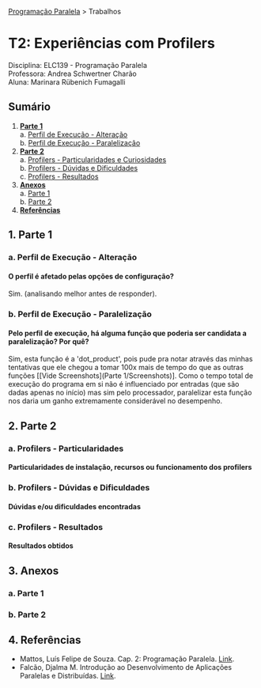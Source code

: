 [Programação Paralela](https://github.com/AndreaInfUFSM/elc139-2018a) > Trabalhos

# T2: Experiências com Profilers

Disciplina: ELC139 - Programação Paralela <br/>Professora: Andrea Schwertner Charão<br/> Aluna: Marinara Rübenich Fumagalli
## Sumário
1. [**Parte 1**](Entrega.md#1-parte-1)   
    a. [Perfil de Execução - Alteração](Entrega.md#a-perfil-de-execução---alteração)  
    b. [Perfil de Execução - Paralelização](Entrega.md#b-perfil-de-execução---paralelização)
2. [**Parte 2**](Entrega.md#1-parte-1)  
    a. [Profilers - Particularidades e Curiosidades](Entrega.md#a-profilers---particularidades)  
    b. [Profilers - Dúvidas e Dificuldades](Entrega.md#b-profilers---dúvidas-e-dificuldades)  
    c. [Profilers - Resultados](Entrega.md#c-profilers---resultados)  
3. [**Anexos**](Entrega.md#3-anexos)  
    a. [Parte 1](Entrega.md#a-parte-1)  
    b. [Parte 2](Entrega.md#b-parte-2)  
4. [**Referências**](Entrega.md#4-referências)  
## 1. Parte 1
### a. Perfil de Execução - Alteração
 #### O perfil é afetado pelas opções de configuração?
 Sim. (analisando melhor antes de responder).
### b. Perfil de Execução - Paralelização
#### Pelo perfil de execução, há alguma função que poderia ser candidata a paralelização? Por quê?
Sim, esta função é a 'dot_product', pois pude pra notar através das minhas tentativas que ele chegou a tomar 100x mais de tempo do que as outras funções [[Vide Screenshots](Parte 1/Screenshots)]. Como o tempo total de execução do programa em si não é influenciado por entradas (que são dadas apenas no início) mas sim pelo processador, paralelizar esta função nos daria um ganho extremamente considerável no desempenho.
## 2. Parte 2
### a. Profilers - Particularidades
#### Particularidades de instalação, recursos ou funcionamento dos profilers
### b. Profilers - Dúvidas e Dificuldades
#### Dúvidas e/ou dificuldades encontradas
### c. Profilers - Resultados
#### Resultados obtidos 
## 3. Anexos
### a. Parte 1
### b. Parte 2
## 4. Referências
- Mattos, Luís Felipe de Souza. Cap. 2: Programação Paralela. [Link](http://www.ic.unicamp.br/~cortes/mo601/trabalho_mo601/luis_felipe_matos_cap2/Trabalho-MC852-ra107822.pdf).
- Falcão, Djalma M. Introdução ao Desenvolvimento de Aplicações Paralelas e Distribuídas. [Link](http://slideplayer.com.br/slide/1600688/).
